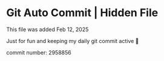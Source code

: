 # Git Auto Commit | Hidden File

This file was added Feb 12, 2025

Just for fun and keeping my daily git commit active 🤪

commit number: 2958856
